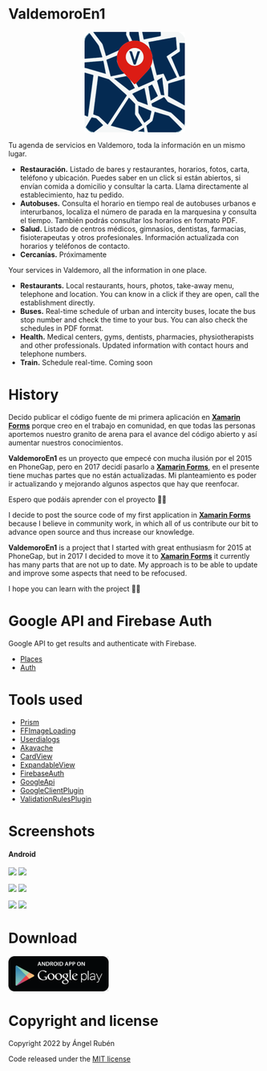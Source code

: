 # ValdemoroEn1
<p align="center">
  <img src ="/images/logo.png?raw=true" width="200" />
</p>

Tu agenda de servicios en Valdemoro, toda la información en un mismo lugar.

* **Restauración.** Listado de bares y restaurantes, horarios, fotos, carta, teléfono y ubicación. Puedes saber en un click si están abiertos, si envían comida a domicilio y consultar la carta. Llama directamente al establecimiento, haz tu pedido.
* **Autobuses.** Consulta el horario en tiempo real de autobuses urbanos e interurbanos, localiza el número de parada en la marquesina y consulta el tiempo. También podrás consultar los horarios en formato PDF.
* **Salud.** Listado de centros médicos, gimnasios, dentistas, farmacias, fisioterapeutas y otros profesionales. Información actualizada con horarios y teléfonos de contacto.
* **Cercanías.** Próximamente


Your services in Valdemoro, all the information in one place.

* **Restaurants.** Local restaurants, hours, photos, take-away menu, telephone and location. You can know in a click if they are open, call the establishment directly.
* **Buses.** Real-time schedule of urban and intercity buses, locate the bus stop number and check the time to your bus. You can also check the schedules in PDF format.
* **Health.**  Medical centers, gyms, dentists, pharmacies, physiotherapists and other professionals. Updated information with contact hours and telephone numbers.
* **Train.** Schedule real-time. Coming soon

# History
Decido publicar el código fuente de mi primera aplicación en **[Xamarin Forms](https://docs.microsoft.com/en-us/xamarin/get-started/what-is-xamarin-forms)** porque creo en el trabajo en comunidad, en que todas las personas aportemos nuestro granito de arena para el avance del código abierto y así aumentar nuestros conocimientos.

**ValdemoroEn1** es un proyecto que empecé con mucha ilusión por el 2015 en PhoneGap, pero en 2017 decidí pasarlo a **[Xamarin Forms](https://docs.microsoft.com/en-us/xamarin/get-started/what-is-xamarin-forms)**, en el presente tiene muchas partes que no están actualizadas.
Mi planteamiento es poder ir actualizando y mejorando algunos aspectos que hay que reenfocar.

Espero que podáis aprender con el proyecto 👋🏽

I decide to post the source code of my first application in **[Xamarin Forms](https://docs.microsoft.com/en-us/xamarin/get-started/what-is-xamarin-forms)** because I believe in community work, in which all of us contribute our bit to advance open source and thus increase our knowledge.

**ValdemoroEn1** is a project that I started with great enthusiasm for 2015 at PhoneGap, but in 2017 I decided to move it to **[Xamarin Forms](https://docs.microsoft.com/en-us/xamarin/get-started/what-is-xamarin-forms)** it currently has many parts that are not up to date.
My approach is to be able to update and improve some aspects that need to be refocused.

I hope you can learn with the project 👋🏽

# Google API and Firebase Auth
Google API to get results and authenticate with Firebase.
* [Places](https://developers.google.com/maps/documentation/places/web-service/overview)
* [Auth](https://firebase.google.com/docs/auth)

# Tools used
* [Prism](https://github.com/PrismLibrary/Prism)
* [FFImageLoading](https://github.com/luberda-molinet/FFImageLoading)
* [Userdialogs](https://github.com/aritchie/userdialogs)
* [Akavache](https://github.com/reactiveui/Akavache)
* [CardView](https://github.com/AndreiMisiukevich/CardView)
* [ExpandableView](https://github.com/AndreiMisiukevich/ExpandableView)
* [FirebaseAuth](https://github.com/f-miyu/Plugin.FirebaseAuth)
* [GoogleApi](https://github.com/vivet/GoogleApi)
* [GoogleClientPlugin](https://github.com/CrossGeeks/GoogleClientPlugin)
* [ValidationRulesPlugin](https://github.com/luismts/ValidationRulesPlugin)

# Screenshots
#### Android

<img src ="/images/menu.png?raw=true" width="200" /> <img src ="/images/list.png?raw=true" width="200" />

<img src ="/images/transport.png?raw=true" width="200" /> <img src ="/images/realtimetransport.png?raw=true" width="200" />

<img src ="/images/urban.png?raw=true" width="200" /> <img src ="/images/interurban.png?raw=true" width="200" />

# Download
<a href="https://play.google.com/store/apps/details?id=es.valtimoretec.valdemoroenuno" target="_blank">
  <img width="200" src="/images/googleplay.png?raw=true"/>
</a>

# Copyright and license
Copyright 2022 by Ángel Rubén

Code released under the [MIT license](https://opensource.org/licenses/MIT)
